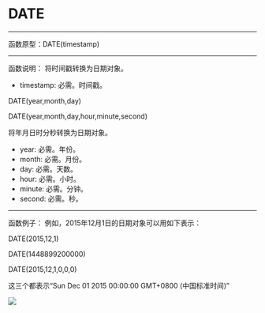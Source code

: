 # DATE
*****
函数原型：DATE(timestamp)
*****
函数说明：
将时间戳转换为日期对象。 

* timestamp: 必需。时间戳。

DATE(year,month,day)

DATE(year,month,day,hour,minute,second)

将年月日时分秒转换为日期对象。

* year: 必需。年份。
* month: 必需。月份。
* day: 必需。天数。
* hour: 必需。小时。
* minute: 必需。分钟。
* second: 必需。秒。
*****
函数例子：
例如，2015年12月1日的日期对象可以用如下表示：

DATE(2015,12,1)

DATE(1448899200000)

DATE(2015,12,1,0,0,0)

这三个都表示“Sun Dec 01 2015 00:00:00 GMT+0800 (中国标准时间)”


![](../img/6-3-5-1i1.png)
